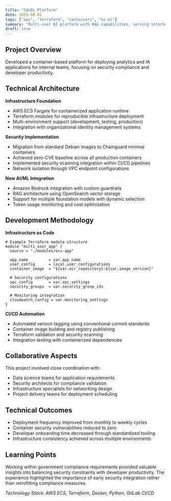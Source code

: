 ```yaml
---
title: "CAnDL Platform"
date: 2025-08-01
tags: ["aws", "terraform", "containers", "ai-ml"]
summary: "Multi-user AI platform with RAG capabilities, serving internal data science teams"
draft: true
---
```


## Project Overview

Developed a container-based platform for deploying analytics and IA applications for internal teams, focusing on security compliance and developer productivity.

## Technical Architecture

**Infrastructure Foundation**
- AWS ECS Fargate for containerized application runtime
- Terraform modules for reproducible infrastructure deployment
- Multi-environment support (development, testing, production)
- Integration with organizational identity management systems

**Security Implementation**
- Migration from standard Debian images to Chainguard minimal containers
- Achieved zero-CVE baseline across all production containers
- Implemented security scanning integration within CI/CD pipelines
- Network isolation through VPC endpoint configurations

**New AI/ML Integration**
- Amazon Bedrock integration with custom guardrails
- RAG architecture using OpenSearch vector storage
- Support for multiple foundation models with dynamic selection
- Token usage monitoring and cost optimization

## Development Methodology

**Infrastructure as Code**
```hcl
# Example Terraform module structure
module "multi_user_app" {
  source = "./modules/ecs-app"
  
  app_name         = var.app_name
  user_config      = local.user_configurations
  container_image  = "${var.ecr_repository}:${var.image_version}"
  
  # Security configurations
  vpc_config       = var.vpc_settings
  security_groups  = var.security_group_ids
  
  # Monitoring integration
  cloudwatch_config = var.monitoring_settings
}
```

**CI/CD Automation**
- Automated version tagging using conventional commit standards
- Container image building and registry publishing
- Terraform validation and security scanning
- Integration testing with containerized dependencies

## Collaborative Aspects

This project involved close coordination with:
- Data science teams for application requirements
- Security architects for compliance validation
- Infrastructure specialists for networking design
- Project delivery teams for deployment scheduling

## Technical Outcomes

- Deployment frequency improved from monthly to weekly cycles
- Container security vulnerabilities reduced to zero
- Developer onboarding time decreased through standardized tooling
- Infrastructure consistency achieved across multiple environments

## Learning Points

Working within government compliance requirements provided valuable insights into balancing security constraints with developer productivity. The experience highlighted the importance of early security integration rather than retrofitting compliance measures.

*Technology Stack: AWS ECS, Terraform, Docker, Python, GitLab CI/CD*
